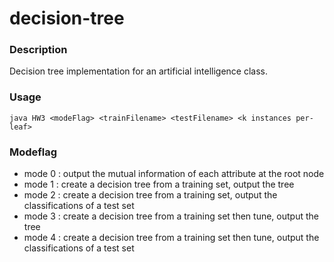 # decision-tree

### Description
Decision tree implementation for an artificial intelligence class.

### Usage
`java HW3 <modeFlag> <trainFilename> <testFilename> <k instances per-leaf>`

### Modeflag
- mode 0 : output the mutual information of each attribute at the root node 
- mode 1 : create a decision tree from a training set, output the tree 
- mode 2 : create a decision tree from a training set, output the classifications of a test set 
- mode 3 : create a decision tree from a training set then tune, output the tree 
- mode 4 : create a decision tree from a training set then tune, output the classifications of a test set
